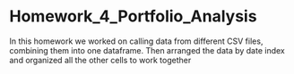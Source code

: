 # Homework_4_Portfolio_Analysis

In this homework we worked on calling data from different CSV files, combining them into one dataframe. Then arranged the data by date index and organized all the other cells to work together
